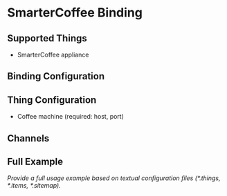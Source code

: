 # SmarterCoffee Binding

## Supported Things

* SmarterCoffee appliance  

## Binding Configuration

## Thing Configuration

* Coffee machine (required: host, port) 

## Channels

## Full Example

_Provide a full usage example based on textual configuration files (*.things, *.items, *.sitemap)._

